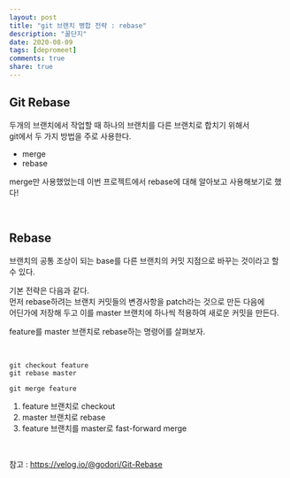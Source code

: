 ```yaml
---
layout: post
title: "git 브랜치 병합 전략 : rebase"  
description: "꿀단지"
date: 2020-08-09
tags: [depromeet]
comments: true
share: true
--- 
```



## Git Rebase     

두개의 브랜치에서 작업할 때 하나의 브랜치를 다른 브랜치로 합치기 위해서   
git에서 두 가지 방법을 주로 사용한다.   

- merge   
- rebase  

merge만 사용했었는데 이번 프로젝트에서 rebase에 대해 알아보고 사용해보기로 했다!   

<br />           


## Rebase       

브랜치의 공통 조상이 되는 base를 다른 브랜치의 커밋 지점으로 바꾸는 것이라고 할 수 있다.      

기본 전략은 다음과 같다.      
먼저 rebase하려는 브랜치 커밋들의 변경사항을 patch라는 것으로 만든 다음에      
어딘가에 저장해 두고 이를 master 브랜치에 하나씩 적용하여 새로운 커밋을 만든다.       

feature를 master 브랜치로 rebase하는 명령어를 살펴보자.               

<br />     


```            
git checkout feature                      
git rebase master                   
       
git merge feature             
```


1. feature 브랜치로 checkout           
2. master 브랜치로 rebase           
3. feature 브랜치를 master로 fast-forward merge     

<br />       

참고 : <https://velog.io/@godori/Git-Rebase>                